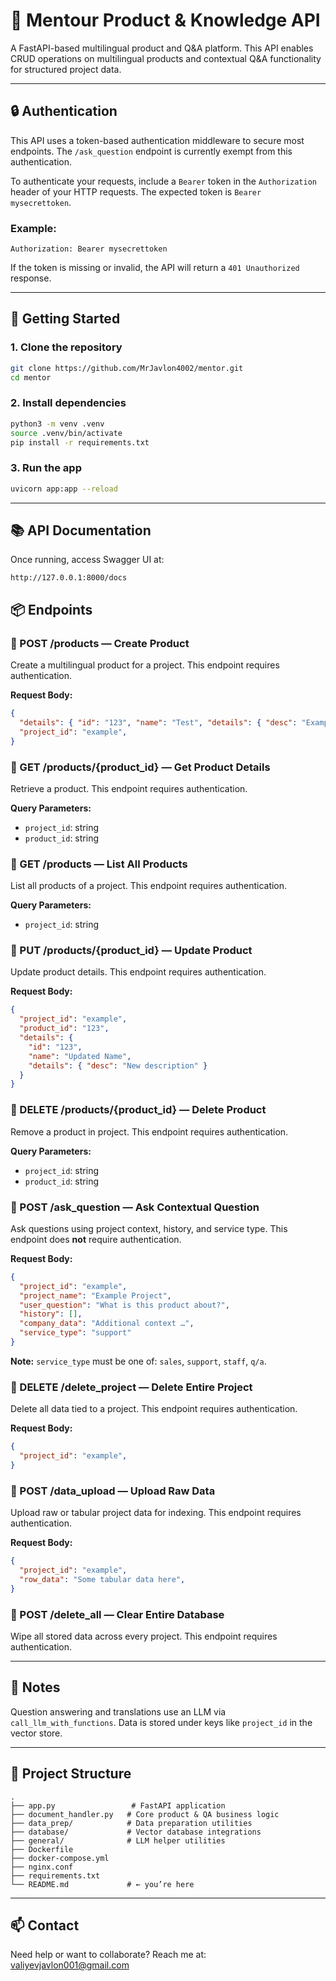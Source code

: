 # 🧠 Mentour Product & Knowledge API

A FastAPI-based multilingual product and Q&A platform. This API enables CRUD operations on multilingual products and contextual Q&A functionality for structured project data.

---



## 🔒 Authentication

This API uses a token-based authentication middleware to secure most endpoints. The `/ask_question` endpoint is currently exempt from this authentication.

To authenticate your requests, include a `Bearer` token in the `Authorization` header of your HTTP requests. The expected token is `Bearer mysecrettoken`.

### Example:

```
Authorization: Bearer mysecrettoken
```

If the token is missing or invalid, the API will return a `401 Unauthorized` response.

---



## 🚀 Getting Started

### 1. Clone the repository

```bash
git clone https://github.com/MrJavlon4002/mentor.git
cd mentor
```

### 2. Install dependencies

```bash
python3 -m venv .venv
source .venv/bin/activate
pip install -r requirements.txt
```

### 3. Run the app

```bash
uvicorn app:app --reload
```

---



## 📚 API Documentation

Once running, access Swagger UI at:

`http://127.0.0.1:8000/docs`

## 📦 Endpoints




### 🔹 POST /products — Create Product

Create a multilingual product for a project. This endpoint requires authentication.

**Request Body:**

```json
{
  "details": { "id": "123", "name": "Test", "details": { "desc": "Example" } },
  "project_id": "example",
}
```




### 🔹 GET /products/{product_id} — Get Product Details

Retrieve a product. This endpoint requires authentication.

**Query Parameters:**

- `project_id`: string
- `product_id`: string




### 🔹 GET /products — List All Products

List all products of a project. This endpoint requires authentication.

**Query Parameters:**

- `project_id`: string




### 🔹 PUT /products/{product_id} — Update Product

Update product details. This endpoint requires authentication.

**Request Body:**

```json
{
  "project_id": "example",
  "product_id": "123",
  "details": {
    "id": "123",
    "name": "Updated Name",
    "details": { "desc": "New description" }
  }
}
```




### 🔹 DELETE /products/{product_id} — Delete Product

Remove a product in project. This endpoint requires authentication.

**Query Parameters:**

- `project_id`: string
- `product_id`: string




### 🔹 POST /ask_question — Ask Contextual Question

Ask questions using project context, history, and service type. This endpoint does **not** require authentication.

**Request Body:**

```json
{
  "project_id": "example",
  "project_name": "Example Project",
  "user_question": "What is this product about?",
  "history": [],
  "company_data": "Additional context …",
  "service_type": "support"
}
```

**Note:** `service_type` must be one of: `sales`, `support`, `staff`, `q/a`.




### 🔹 DELETE /delete_project — Delete Entire Project

Delete all data tied to a project. This endpoint requires authentication.

**Request Body:**

```json
{
  "project_id": "example",
}
```




### 🔹 POST /data_upload — Upload Raw Data

Upload raw or tabular project data for indexing. This endpoint requires authentication.

**Request Body:**

```json
{
  "project_id": "example",
  "row_data": "Some tabular data here",
}
```




### 🔹 POST /delete_all — Clear Entire Database

Wipe all stored data across every project. This endpoint requires authentication.

---



## 🧠 Notes

Question answering and translations use an LLM via `call_llm_with_functions`.
Data is stored under keys like `project_id` in the vector store.

---



## 📂 Project Structure

```
.
├── app.py                 # FastAPI application  
├── document_handler.py   # Core product & QA business logic  
├── data_prep/            # Data preparation utilities  
├── database/             # Vector database integrations  
├── general/              # LLM helper utilities  
├── Dockerfile  
├── docker-compose.yml  
├── nginx.conf  
├── requirements.txt  
└── README.md             # ← you’re here  
```

---



## 📫 Contact
Need help or want to collaborate? Reach me at:
valiyevjavlon001@gmail.com

